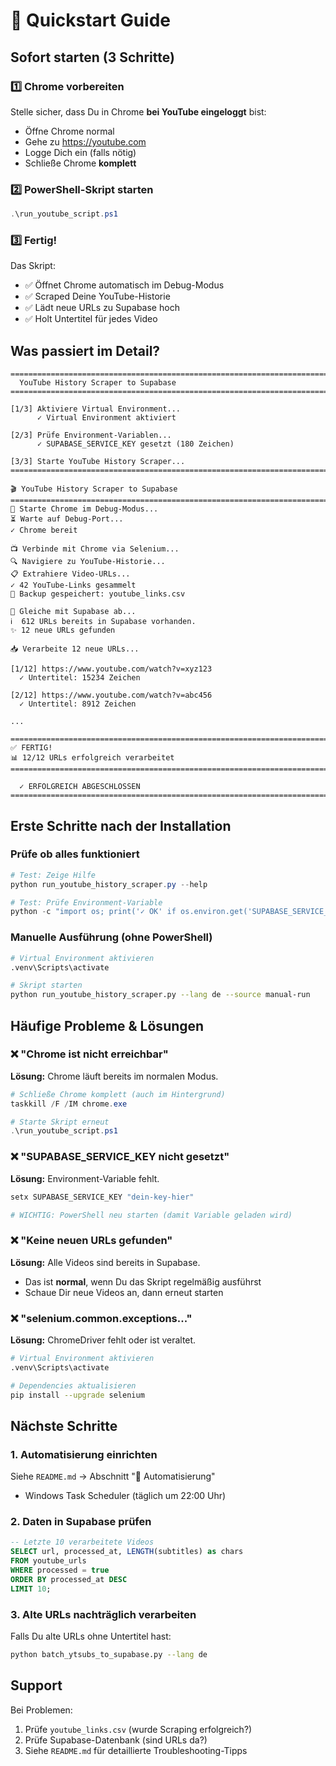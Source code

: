 # 🚀 Quickstart Guide

## Sofort starten (3 Schritte)

### 1️⃣ Chrome vorbereiten
Stelle sicher, dass Du in Chrome **bei YouTube eingeloggt** bist:
- Öffne Chrome normal
- Gehe zu https://youtube.com
- Logge Dich ein (falls nötig)
- Schließe Chrome **komplett**

### 2️⃣ PowerShell-Skript starten
```powershell
.\run_youtube_script.ps1
```

### 3️⃣ Fertig!
Das Skript:
- ✅ Öffnet Chrome automatisch im Debug-Modus
- ✅ Scraped Deine YouTube-Historie
- ✅ Lädt neue URLs zu Supabase hoch
- ✅ Holt Untertitel für jedes Video

## Was passiert im Detail?

```
============================================================================
  YouTube History Scraper to Supabase
============================================================================

[1/3] Aktiviere Virtual Environment...
      ✓ Virtual Environment aktiviert

[2/3] Prüfe Environment-Variablen...
      ✓ SUPABASE_SERVICE_KEY gesetzt (180 Zeichen)

[3/3] Starte YouTube History Scraper...
============================================================================

🎬 YouTube History Scraper to Supabase
================================================================================
🔧 Starte Chrome im Debug-Modus...
⏳ Warte auf Debug-Port...
✓ Chrome bereit

📺 Verbinde mit Chrome via Selenium...
🔍 Navigiere zu YouTube-Historie...
📋 Extrahiere Video-URLs...
✓ 42 YouTube-Links gesammelt
💾 Backup gespeichert: youtube_links.csv

🔄 Gleiche mit Supabase ab...
ℹ️  612 URLs bereits in Supabase vorhanden.
✨ 12 neue URLs gefunden

📥 Verarbeite 12 neue URLs...

[1/12] https://www.youtube.com/watch?v=xyz123
  ✓ Untertitel: 15234 Zeichen

[2/12] https://www.youtube.com/watch?v=abc456
  ✓ Untertitel: 8912 Zeichen

...

================================================================================
✅ FERTIG!
📊 12/12 URLs erfolgreich verarbeitet
================================================================================

  ✓ ERFOLGREICH ABGESCHLOSSEN
============================================================================
```

## Erste Schritte nach der Installation

### Prüfe ob alles funktioniert
```powershell
# Test: Zeige Hilfe
python run_youtube_history_scraper.py --help

# Test: Prüfe Environment-Variable
python -c "import os; print('✓ OK' if os.environ.get('SUPABASE_SERVICE_KEY') else '✗ FEHLT')"
```

### Manuelle Ausführung (ohne PowerShell)
```bash
# Virtual Environment aktivieren
.venv\Scripts\activate

# Skript starten
python run_youtube_history_scraper.py --lang de --source manual-run
```

## Häufige Probleme & Lösungen

### ❌ "Chrome ist nicht erreichbar"
**Lösung:** Chrome läuft bereits im normalen Modus.
```powershell
# Schließe Chrome komplett (auch im Hintergrund)
taskkill /F /IM chrome.exe

# Starte Skript erneut
.\run_youtube_script.ps1
```

### ❌ "SUPABASE_SERVICE_KEY nicht gesetzt"
**Lösung:** Environment-Variable fehlt.
```powershell
setx SUPABASE_SERVICE_KEY "dein-key-hier"

# WICHTIG: PowerShell neu starten (damit Variable geladen wird)
```

### ❌ "Keine neuen URLs gefunden"
**Lösung:** Alle Videos sind bereits in Supabase.
- Das ist **normal**, wenn Du das Skript regelmäßig ausführst
- Schaue Dir neue Videos an, dann erneut starten

### ❌ "selenium.common.exceptions..."
**Lösung:** ChromeDriver fehlt oder ist veraltet.
```bash
# Virtual Environment aktivieren
.venv\Scripts\activate

# Dependencies aktualisieren
pip install --upgrade selenium
```

## Nächste Schritte

### 1. Automatisierung einrichten
Siehe `README.md` → Abschnitt "🔄 Automatisierung"
- Windows Task Scheduler (täglich um 22:00 Uhr)

### 2. Daten in Supabase prüfen
```sql
-- Letzte 10 verarbeitete Videos
SELECT url, processed_at, LENGTH(subtitles) as chars
FROM youtube_urls
WHERE processed = true
ORDER BY processed_at DESC
LIMIT 10;
```

### 3. Alte URLs nachträglich verarbeiten
Falls Du alte URLs ohne Untertitel hast:
```bash
python batch_ytsubs_to_supabase.py --lang de
```

## Support

Bei Problemen:
1. Prüfe `youtube_links.csv` (wurde Scraping erfolgreich?)
2. Prüfe Supabase-Datenbank (sind URLs da?)
3. Siehe `README.md` für detaillierte Troubleshooting-Tipps
